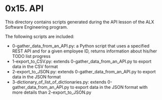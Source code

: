 # 0x15. API

This directory contains scripts generated during the API lesson of the ALX Software Engineering program.

The following scripts are included:

- 0-gather_data_from_an_API.py: a Python script that uses a specified REST API and for a given employee ID, returns information about his/her TODO list progress
- 1-export_to_CSV.py: extends 0-gather_data_from_an_API.py to export data in the CSV format
- 2-export_to_JSON.py: extends 0-gather_data_from_an_API.py to export data in the JSON format
- 3-dictionary_of_list_of_dictionaries.py: extends 0-gather_data_from_an_API.py to export data in the JSON format with more details than 2-export_to_JSON.py
